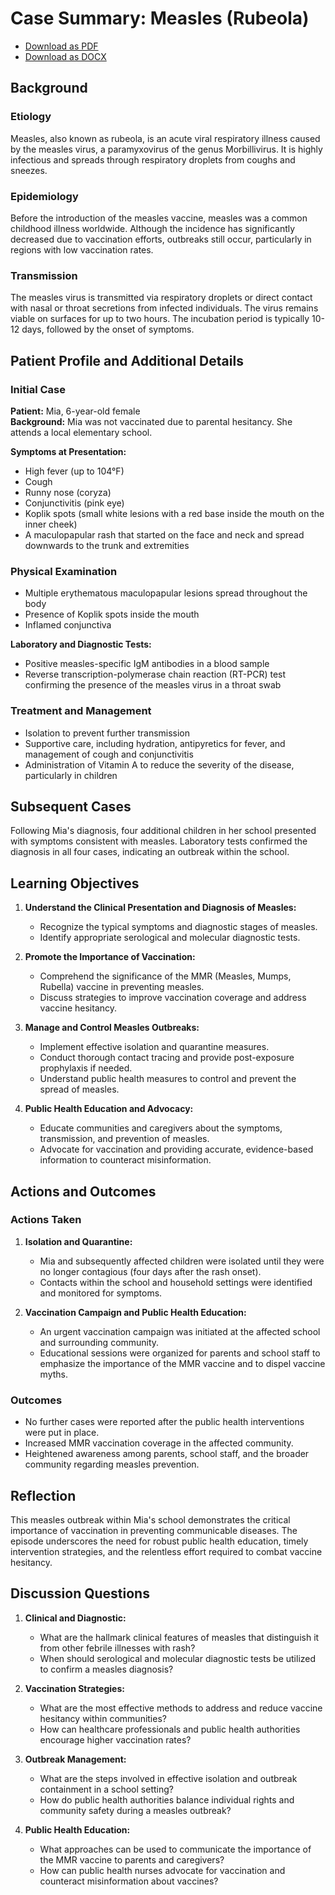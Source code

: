 # Case Summary: Measles (Rubeola)
- [Download as PDF](measles1.pdf)
- [Download as DOCX](measles1.docx)



## Background

### Etiology
Measles, also known as rubeola, is an acute viral respiratory illness caused by the measles virus, a paramyxovirus of the genus Morbillivirus. It is highly infectious and spreads through respiratory droplets from coughs and sneezes.

### Epidemiology
Before the introduction of the measles vaccine, measles was a common childhood illness worldwide. Although the incidence has significantly decreased due to vaccination efforts, outbreaks still occur, particularly in regions with low vaccination rates.

### Transmission
The measles virus is transmitted via respiratory droplets or direct contact with nasal or throat secretions from infected individuals. The virus remains viable on surfaces for up to two hours. The incubation period is typically 10-12 days, followed by the onset of symptoms.

## Patient Profile and Additional Details

### Initial Case

**Patient:** Mia, 6-year-old female  
**Background:** Mia was not vaccinated due to parental hesitancy. She attends a local elementary school.

**Symptoms at Presentation:**
- High fever (up to 104°F)
- Cough
- Runny nose (coryza)
- Conjunctivitis (pink eye)
- Koplik spots (small white lesions with a red base inside the mouth on the inner cheek)
- A maculopapular rash that started on the face and neck and spread downwards to the trunk and extremities

### Physical Examination
- Multiple erythematous maculopapular lesions spread throughout the body
- Presence of Koplik spots inside the mouth
- Inflamed conjunctiva

**Laboratory and Diagnostic Tests:**
- Positive measles-specific IgM antibodies in a blood sample
- Reverse transcription-polymerase chain reaction (RT-PCR) test confirming the presence of the measles virus in a throat swab

### Treatment and Management
- Isolation to prevent further transmission
- Supportive care, including hydration, antipyretics for fever, and management of cough and conjunctivitis
- Administration of Vitamin A to reduce the severity of the disease, particularly in children

## Subsequent Cases

Following Mia's diagnosis, four additional children in her school presented with symptoms consistent with measles. Laboratory tests confirmed the diagnosis in all four cases, indicating an outbreak within the school.

## Learning Objectives

1. **Understand the Clinical Presentation and Diagnosis of Measles:**
   - Recognize the typical symptoms and diagnostic stages of measles.
   - Identify appropriate serological and molecular diagnostic tests.

2. **Promote the Importance of Vaccination:**
   - Comprehend the significance of the MMR (Measles, Mumps, Rubella) vaccine in preventing measles.
   - Discuss strategies to improve vaccination coverage and address vaccine hesitancy.

3. **Manage and Control Measles Outbreaks:**
   - Implement effective isolation and quarantine measures.
   - Conduct thorough contact tracing and provide post-exposure prophylaxis if needed.
   - Understand public health measures to control and prevent the spread of measles.

4. **Public Health Education and Advocacy:**
   - Educate communities and caregivers about the symptoms, transmission, and prevention of measles.
   - Advocate for vaccination and providing accurate, evidence-based information to counteract misinformation.

## Actions and Outcomes

### Actions Taken
1. **Isolation and Quarantine:**
   - Mia and subsequently affected children were isolated until they were no longer contagious (four days after the rash onset).
   - Contacts within the school and household settings were identified and monitored for symptoms.

2. **Vaccination Campaign and Public Health Education:**
   - An urgent vaccination campaign was initiated at the affected school and surrounding community.
   - Educational sessions were organized for parents and school staff to emphasize the importance of the MMR vaccine and to dispel vaccine myths.

### Outcomes
- No further cases were reported after the public health interventions were put in place.
- Increased MMR vaccination coverage in the affected community.
- Heightened awareness among parents, school staff, and the broader community regarding measles prevention.

## Reflection

This measles outbreak within Mia's school demonstrates the critical importance of vaccination in preventing communicable diseases. The episode underscores the need for robust public health education, timely intervention strategies, and the relentless effort required to combat vaccine hesitancy.

## Discussion Questions

1. **Clinical and Diagnostic:**
   - What are the hallmark clinical features of measles that distinguish it from other febrile illnesses with rash?
   - When should serological and molecular diagnostic tests be utilized to confirm a measles diagnosis?

2. **Vaccination Strategies:**
   - What are the most effective methods to address and reduce vaccine hesitancy within communities?
   - How can healthcare professionals and public health authorities encourage higher vaccination rates?

3. **Outbreak Management:**
   - What are the steps involved in effective isolation and outbreak containment in a school setting?
   - How do public health authorities balance individual rights and community safety during a measles outbreak?

4. **Public Health Education:**
   - What approaches can be used to communicate the importance of the MMR vaccine to parents and caregivers?
   - How can public health nurses advocate for vaccination and counteract misinformation about vaccines?
